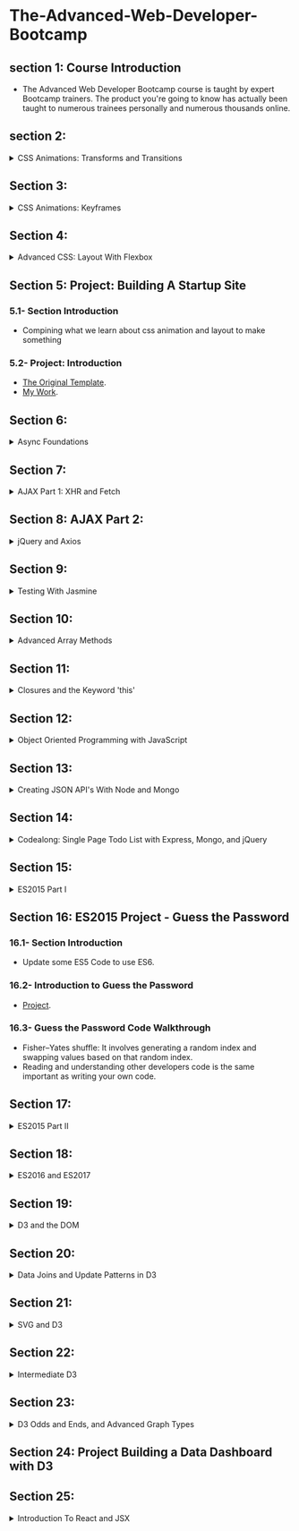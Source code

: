 # The-Advanced-Web-Developer-Bootcamp

## section 1: Course Introduction
- The Advanced Web Developer Bootcamp course is taught by expert Bootcamp trainers. The product you're going to know has actually been taught to numerous trainees personally and numerous thousands online.

## section 2:
<details>
  <summary>CSS Animations: Transforms and Transitions</summary>
  
  ### 2.1- Introduction To CSS Animations
  - Examples:
    - [species-in-pieces](http://species-in-pieces.com/#).
    - [waaark](https://waaark.com/).

  ### 2.2- Why Animations Matter
  - Getting things to move is easy, but planning how they should move is hard.
  ### 2.3- Intro To Pseudoclasses
  - [Pseudoclasses](https://developer.mozilla.org/en-US/docs/Web/CSS/Pseudo-classes).
  ### 2.4- Pseudo-Classes: Hover
  - Trigger by a user mousing over.
  - [Hover](https://developer.mozilla.org/en-US/docs/Web/CSS/:hover).
  ### 2.5- Pseudo-Classes: Focus
  - Triggers when an element receives focus.
  - Just for inputs.
  - [Focus](https://developer.mozilla.org/en-US/docs/Web/CSS/:focus).
  ### 2.6- Pseudo-Classes: Active
  - Triggers when an element is being activated by user.
  - By taping and hold on the element.
  - [ِActive](https://developer.mozilla.org/en-US/docs/Web/CSS/:active).
  ### 2.7- Quick Pseudoclasses Exercise
  - [Starter Code](https://codepen.io/Colt/pen/vJRddz?editors=1100).
  - [Quick Pseudoclasses Exercise](https://codepen.io/Mai_Abdulhamid/pen/YzGwwPJ?editors=1100).
  ### 2.8- Building An Animated Button
  - [Starter Code](https://codepen.io/Colt/pen/KqmRRz).
  - [Animated Button](https://codepen.io/Mai_Abdulhamid/pen/BaLjBBp).
  ### 2.9- Introduction to Transform
  - Transform: lets you move, warp, rotate and scale elements.
  - Syntax -> translate: function().
  - [MDN-Transform-Documentation](https://developer.mozilla.org/en-US/docs/Web/CSS/transform?v=control).
  ### 2.10- Transform: Translate
  - Move something around.
  - transform: translate( translateX, translateY ).
  - It usually happens when it's triggers. it's not usually happens when the page loads.
  - [Example](https://codepen.io/Colt/pen/GEmOjv?editors=1100).
  ### 2.11- Transform:Scale() and Transform-Origin
  - Alter the size of an element, increase the size or shrink down elements.
  - transform: scale(scaleX, scaleY).
  - Every aspect of the element scaled, like border , text, and so on.
  - [Transform-Origin](https://developer.mozilla.org/en-US/docs/Web/CSS/transform-origin): It takes the original origin which is the **middle** of the element, and scale it from there.
  - The default otigin is the center.
  ### 2.12- Transform: Rotate()
  - Rotate elements on the page.
  - transform: rotate(num deg).
  - if num is positive the rotation will be clockwise, if it negative the rotation will be counterclockwise.
  ```
    transform: rotate(45deg) scale(2px 3px); //To add more than one transform function.
  ```
  - [Angle Units](https://developer.mozilla.org/en-US/docs/Web/CSS/angle).
  ### 2.13- A Note on Vendor Prefixes
  - For the nonstandered properties that not all browsers implement.
  - [Vendor_Prefix MDN](https://developer.mozilla.org/en-US/docs/Glossary/Vendor_Prefix).
  - [Autoprefixer](https://autoprefixer.github.io/).

  ### 2.14- Transitions Basics
  - Transitions: Allows us to control animation speed when changing css properties.
  - Transitions Properties:
    - transition-delay
    - transition-duration
    - transition-property
    - transition-timing-function
  - [Transition MDN](https://developer.mozilla.org/en-US/docs/Web/CSS/transition).
  ### 2.15- Transition-Duration and Transition-Property
  - Transition-Duration: Specify how long should the transition last.
  - Transition-Property: Specify what properities should be transitioned.
  - [Example](https://codepen.io/Colt/pen/MoMNEw).
  ### 2.16- Transition-Timing-Function and Transition-Delay
  - Transition-Delay: Specify how long of a delay before the transition starts.
  - Transition-Timing-Function: what's the acceleration curve for the transition.
  - [Easings](https://easings.net/).
  - [Transition-Timing-Function](https://developer.mozilla.org/en-US/docs/Web/CSS/transition-timing-function).
  - [cubic-bezier](https://cubic-bezier.com).
  ### 2.17- Transition Shorthand
  - transition: property duration timing-function delay, 
                anotherProperty duration timing-function delay.
  - [Transition Shorthand MDN](https://developer.mozilla.org/en-US/docs/Web/CSS/transition).
  ### 2.18- CSS Animation Performance
  - What can be transitioned?
  - What should be transitioned?
  - [High-performance-animations](https://www.html5rocks.com/en/tutorials/speed/high-performance-animations/).
  ### 2.19- Building An Animated Gallery
  - [filter](https://developer.mozilla.org/en-US/docs/Web/CSS/filter). 
  - [Starter Code](https://codepen.io/Colt/pen/OjJbLo?editors=1100).
  - [Animated Gallery](https://codepen.io/Mai_Abdulhamid/pen/wvzMKZL?editors=1100).
  
</details>


## Section 3:
<details>
  <summary>CSS Animations: Keyframes</summary>
  
  ### 3.1- Introduction to Keyframes
  - Transitions allow us to animate a single state change.(Go from state A to state B).
  - Keyframes allow for much more complex multi-state animations.(Go from state A to state B to C to D ....etc.).
  - [@keyframes MDN](https://developer.mozilla.org/en-US/docs/Web/CSS/@keyframes).
  ### 3.2- Codealong: Animated Rainbow Flashing Text
  - step1 define keyframes.
  - step2 apply to the element.
  - [Ugly rainbowText Example :) ](https://codepen.io/Mai_Abdulhamid/pen/dypGXEe).
  ### 3.3- Other CSS Animation Properties
  - animation-iteration-count: Specifies how many times should it repeat.
  - animation-direction: Specifies whether an animation should play forward, backward, or alternate back and forth between playing the sequence forward and backward.
  - animation-fill-mode: Specifies how an animation should apply styles before and after the animation.
  - animation-play-state: Specifies whether the animation is palyed or paused.
  ### 3.4- Exercise: Rising and Setting Sun Animation
  - [Starter Code](https://codepen.io/Colt/pen/JyPWBE?editors=1100).
  ### 3.5- Exercise SOLUTION : Rising and Setting Sun Animation
  - [Sun Animation](https://codepen.io/Mai_Abdulhamid/pen/zYKrKyL?editors=1100).
  ### 3.6- CSS Animation Shorthand
  - [MDN](https://developer.mozilla.org/en-US/docs/Web/CSS/animation).
  ### 3.7- Building an Animated CSS Loading Icon
  - [Loading Icon](https://codepen.io/Mai_Abdulhamid/pen/oNzbWax).
  
</details>


## Section 4:
<details>
  <summary>Advanced CSS: Layout With Flexbox</summary>
  
  ### 4.1- Section Introduction
  - Building responsive pages with css.
  ### 4.2- Introduction To Flexbox
  - flexbox: It's a more efficient way to layout, align and distribute space among items in a container, even if their sizes is unknown.
  - flexbox container properties:
    - flex-direction
    - flex-wrap
    - justify-content
    - align-items
    - align-content
  - flexbox item properties:
    - order
    - flex
    - flex-grow
    - flex-shrink
    - justify-self
  - [A Complete Guide to Flexbox](https://css-tricks.com/snippets/css/a-guide-to-flexbox/).
  - [flexboxfroggy](http://flexboxfroggy.com/).
  ### 4.3- The Magic of Display: Flex
  - display: flex; -> this isn't a flexbox specific property, but by setting it to flex we setting the container to flex.
  - [Starter Code](https://codepen.io/Colt/pen/MvwVJe).
  ### 4.4- Important Flexbox Terminology
  - Some Terminologies :
  1. flex container -> the item which has the display: flex property.
  2. flex items ->  The elements inside flex container.
    - They behave different from the traditional items.
  3. Main Axis -> Goes from left to right(by default).
  4. Cross Axis -> perpendicular(goes from top to bottom).
  ### 4.5- Flex-Direction
  - Specifies how items are placed in the flex container, defines the **main axis** and its direction.
  - The default value is row.
  ### 4.6- Flex-Wrap
  - Specifies whether items are forced into a single line or can be wrapped into multiple lines.
  - The default value is nowrap.
  ### 4.7- Justify-Content
  - Specifies how space is distributed between items in flex container along the **Main Axis**.
  ### 4.8- Flexbox Sidebar Exercise
  - [Starter Code](https://codepen.io/Colt/pen/GvpNEE?editors=1100).
  ### 4.9- Flexbox Sidebar Exercise: SOLUTION
  - [SOLUTION](https://codepen.io/Mai_Abdulhamid/pen/oNzbJoa?editors=1100).
  ### 4.10- Align-Items
  - Specifies how space is distributed between **items** in flex container along the **Cross Axis**.
  - The default value is stretch.
  ### 4.11- Align-Content
  - Specifies how space is distributed between **Rows** in flex container along the **Cross Axis**.
  - The default value is stretch.
  ### 4.12- Building A Responsive Navbar CODEALONG
  - [Starter Code](https://codepen.io/Colt/pen/brVWXQ?editors=1100).
  - [Responsive Navbar CODEALONG](https://codepen.io/Mai_Abdulhamid/pen/PoGZgNg?editors=1100).
  ### 4.13- Align-Self
  - Allows you to override align-items on individual flex items.
  ### 4.14- Order
  - Specifies the order used to layout items in their flex container.
  - All items by default have order 0.
  - What matter is how items related to each others.
  ### 4.15- flex-basis
  - flex : Defines how a flex item will grow or shrink to fit the available space in a container.
  - flex is a shorhand to flex-grow, flex-shrink, flex-basis.
  - flex-basis: sort of like width but it isn't.
  - flex-basis: Specifies the ideal size of a flex item **before** it's placed into a flex container.
  - It's like width when you working with rows, and like height when you working with columns.
  - When a flex-basis is specified, the width of flex items is ignored.
  - [The Difference Between Width and Flex Basis](https://mastery.games/post/the-difference-between-width-and-flex-basis/).
  ### 4.16- flex-grow
  - Dictates how the **unused space** should be spread amongst flex items.
  - It's all about ratios.
  - [flex-grow article](https://css-tricks.com/flex-grow-is-weird/).
  ### 4.17- Flex-Shrink
  - Dictates how items should shrink when there isn't enough space in container.
  ### 4.18- Building a Polygon.com Widget
  - [Starer Code](https://codepen.io/Colt/pen/vJGJmV?editors=1100).
  - [Widget](https://codepen.io/Mai_Abdulhamid/pen/vYXLqjp?editors=1100).
  ### 4.19- Exercise: Holy Grail Layout
  - [Holy Grail wikibedia](https://en.wikipedia.org/wiki/Holy_grail_(web_design)).
  - [Starer Code](https://codepen.io/Colt/pen/mMPXEy?editors=1100).
  ### 4.20- Exercise: Holy Grail Layout SOLUTION
  - [SOLUTION](https://codepen.io/Mai_Abdulhamid/pen/qBabeWV?editors=1100).
  ### 4.21- Flexbox Browser Support
  - [Mixing Old and New for the Best Browser Support](https://css-tricks.com/using-flexbox/).
  
</details>


## Section 5: Project: Building A Startup Site
### 5.1- Section Introduction
- Compining what we learn about css animation and layout to make something
### 5.2- Project: Introduction
- [The Original Template](https://tutorialzine.com/2016/06/freebie-landing-page-template-with-flexbox).
- [My Work](https://github.com/MaiAbdulhamid/The-Advanced-Web-Developer-Bootcamp/tree/main/01%20Building%20A%20Startup%20Site).

## Section 6: 
<details>
  <summary>Async Foundations</summary>
  
  ### 6.1- Introduction
  - The goal is to build single page application using javascript.
  - [Understand definition of asynchronous event](https://stackoverflow.com/questions/4559032/easy-to-understand-definition-of-asynchronous-event).
  ### 6.2- Callback Functions
  - Callback Function: a function that is passed into another function as a parameter then invoked by that other function.
  - Higher Order Function: is a function that accept a callback as parameter.
  - What are callback function used for?
    - Advanced Array methods.
    - Browser Events.
    - Ajax requests.
    - React Development.
  - [Slides](http://webdev.slides.com/eschoppik/callbacks#/11).
  ### 6.3- Codealong: forEach
  - forEach: function that takes array and callback.
  - Implementation:
  ```
    function forEach(arr, callback){
      for(var i =0; i < arr.length; i++){
        callback(arr[i], i, arr)
      }
    }
    var strings = ["my", "name", "is", "mai"], 
        res = "";
    var callback = function(str, index, array){
      if(array.length -1 !== index){
        res += str + " ";
      }else{
        res += str + "!!"
      }
    }
    forEach(strings, callback)
    console.log(res)
  ```
  - [Slides](http://webdev.slides.com/eschoppik/mysql-99-108).
  ### 6.4- findIndex Exercise Intro
  - Returns the index of the first element in the array for which the callback returns a truthy value.  -1 is returned if the callback never returns a truthy value.
  - Similer to forEach but check for truthy value of callback.
  - [Slides](http://webdev.slides.com/eschoppik/mysql-99-108).
  ### 6.5- findIndex Solution
  - Implementation:
  ```
    function findIndex(arr, callback){
      for(var i =0; i < arr.length; i++){
        if(callback(arr[i], i, arr)){
          return i;
        }
      }
      return -1;
    }
    var numbers = [1, 2, 3, 4, 5, 6];
    function callback(num, index, array){
      return num % 2 === 0
    }
    console.log(findIndex(numbers, callback))
  ```
  ### 6.6- The Stack And The Heap
  - Stack is: 
    - An ordered data structure
    - Keeps track of function invocations
    - Part of the JavaScript runtime (you don't access it directly).
  - When main Function is called, javascript runtime takes it to stack.
  - If the function has callback function runtime add it to stack.
  - Once it done executed runtime takes it out of the stack(pop out).
  - Stack Frame -> has information of :
    - The function that was invoked
    - The parameters that were passed to the function
    - Current line number
  - Stack processed from top to bottom, we can't take things out of the middle because of function in the middle could be waiting for some result.
  - Heap: An area in memory where the your data is stored.
  - [Slides](http://webdev.slides.com/eschoppik/mysql-99-108-17).
  ### 6.7- The Stack: An Example
  - Every function invocation adds to the stack.
  - [Slides](http://webdev.slides.com/eschoppik/mysql-107-16-22).
  ### 6.8- setTimeout and setInterval
  - setTimeout: A function that asynchronously invokes a callback after a delay in milliseconds(Delay callback).
  - clearTimeout -> Cansling timeout.
  - setInterval: A function that continually invokes a callback after every X milliseconds, where X is provided to setInterval(Repeat callback).
  - clearInterval -> Cansling iterval.
  - [Slides](http://webdev.slides.com/eschoppik/mysql-99-108-17-23).
  - Hint: The returned timerId is a positive integer value which identifies the timer created by the call to setTimeout();
  ### 6.9- Exercise: countDown Function
  - Your goal is to Implement a function called countDown that accepts a time in seconds. The function will print the time remain to the console every second. Instead of printing 0, the function should print "Ring Ring Ring!!!".
  ### 6.10- countDown Exercise Solution
  ```
    function countDown(time){
      var count = setInterval(function(){
        time--;
            if(time > 0){
                console.log(time)
            }else{
              console.log("Ring Ring Ring!!!")
              clearInterval(count)
            }
      }, 1000)
    }
    countDown(2)
  ```
  ### 6.11- The Event Loop And The Queue
  - The Queue: An ordered list of functions waiting to be placed on the stack (First in first out).
  - The Event Loop: Functionality in the JavaScript runtime that checks the queue when the stack is empty, If the stack is empty, the front of the queue is placed in the stack.
  - untill the delay is == 0, it's not run immediatlery, it runs after the stack is empty.
  - callback placed into the queue.
  - Single Threaded: Code execution is linear.  Code that is running cannot be interrupted by something else going on in the program.
  - JavaScript is **Single Threaded**.
  - [Slides](http://webdev.slides.com/eschoppik/mysql-107-16-18).
  ### 6.12- Promise Basics
  - Promise: A promise is an object that represents a task that will be completed in the future.
  - promise.then(callback) -> when there is no error.
  - promise.catch(callback) -> when there is error.
  - [Slides](http://webdev.slides.com/eschoppik/mysql-99-108-17-19).
  ### 6.13- Promise Chaining
  - Disadvantages of Nested Callbacks:
    - The code is hard to read.
    - Logic is difficult to reason about.
    - The code is not modular.
  - The values return in the previous .then() callback will be passed into next .then() callback as a parameter.
  - [Slides](http://webdev.slides.com/eschoppik/mysql-107-16-18-24).
  
</details>

## Section 7:
<details>
  <summary>AJAX Part 1: XHR and Fetch</summary>
  
  ### 7.1- Intro to AJAX
  - AJAX: stands for Asynchronous Javascript And XML.
  - It is an approach to web development(a concept to build a websie).
  - With AJAX websites can send and request data from a server in the background without disturbing the current page(single page application).
  ### 7.2- What's the deal with JSON and XML?
  - API don't response with HTML. API response with pure data not structure.
  - They use more efficient data formas from server to website like Json and XML.
  - XML -> Extended Markup landuage.
  - XML is syntactically similer to HTMl, but it doesn't descripe presentation like HTML does.
  - JSON -> js object notation.
  - almost like js objects.
  - JSON is more popular bacause it works so well with js.
  - AJAJ ->  Asynchronous Javascript And JSON. :")
  ### 7.3- Making Our First Request with XMLHTTPRequest
  - XMLHTTPRequest -> XMR.
  - [XMLHTTPRequest MDN](https://developer.mozilla.org/en-US/docs/Web/API/XMLHttpRequest).
  - [onreadystatechange MDN](https://developer.mozilla.org/en-US/docs/Web/API/XMLHttpRequest/onreadystatechange).
  - [Example](https://codepen.io/Mai_Abdulhamid/pen/abmNGjq?editors=0010).
  ### 7.4- AJAX Workflow: Building The Random Image App
  - [starter Code](https://codepen.io/Colt/pen/MvbLdo).
  - [Random Image App](https://codepen.io/Mai_Abdulhamid/pen/rNMeKbP?editors=1011).
  ### 7.5- Bitcoin Price Exercise
  - [starter Code](https://codepen.io/Colt/pen/PKjOdg).
  - [coindesk API](https://www.coindesk.com/coindesk-api).
  ### 7.6- Bitcoin Price Exercise Solution
  - [Solution](https://codepen.io/Mai_Abdulhamid/pen/qBaZMWj?editors=1011).
  ### 7.7- Fetch Introduction
  - XHR problems ->
    - sytax is ugly.
    - 16 years old.
    - No streaming data.
  - Fetch is update of XHR.
  - [Streams Data Demo](https://domenic.github.io/streams-demo/).
  - response.json() -> returns a promise.
  ### 7.8- Fetch Options
  - [Fetch Example with options](https://codepen.io/Colt/pen/PKOpMY?editors=0010).
  - [fetch MDN](https://developer.mozilla.org/en-US/docs/Web/API/WindowOrWorkerGlobalScope/fetch).
  ### 7.9- Fetch Error Handling
  - .catch() -> will run if there is a problem with the request itself or the internet.
  - use request.ok build in property.
  - throw Error("Error Message").
  - [Fetch Error Handling](https://codepen.io/Colt/pen/prWBLb?editors=0011).
  ### 7.10- Fetch Random User Profile Exercise
  - [starter Code](https://codepen.io/Colt/pen/QMqoZo?editors=1010).
  - [randomuser API](https://randomuser.me/api/).
  ### 7.11- Fetch Random User Profile Exercise Solution
  - [082 Random-User-API-Endpoint](https://randomuser.me/api/).
  - [Solution](https://codepen.io/Mai_Abdulhamid/pen/dypMQdv?editors=1011).
  ### 7.12- The Problem With Fetch
  - The problem with fetch is Browser Compatability(support).

  
</details>

## Section 8: AJAX Part 2:
<details>
  <summary>jQuery and Axios</summary>
  
  ### 8.1- jQuery AJAX Introduction
  - write less than pure js.
  - [jQuery CDN](https://code.jquery.com/).
  - [Starter Code](https://codepen.io/Colt/pen/eEymav).
  ### 8.2- jQuery $.ajax Method
  - Creates HMLHttpRequest under the hood.
  - [jQuery.ajax Docs](http://api.jquery.com/jQuery.ajax/).
  - [baconipsum API](https://baconipsum.com/api/?type=meat-and-filler).
  - [Example](https://codepen.io/Colt/pen/brYLvg?editors=1011).
  ### 8.3- Digging In The jQuery Sourcecode
  - [jQuery Sourcecode](https://github.com/jquery/jquery/blob/731c501155ef139f53029c0e58409b80f0af3a0c/src/ajax/xhr.js).
  ### 8.4- jQuery AJAX Shorthand Methods
  - [Codepen](https://codepen.io/Colt/pen/braVVr?editors=1010).
  - [get()](https://api.jquery.com/jQuery.get/).
  - [getJSON()](https://api.jquery.com/jQuery.getJSON/) //The most common use case.
  - [post()](https://api.jquery.com/jQuery.post/).
  ### 8.5- jQuery Random Cats API Exercise
  - Add Random img to the dom using jquery.
  - [attr Docs](https://api.jquery.com/attr/).
  ### 8.6- jQuery Random Cats Exercise SOLUTION
  - [SOLUTION](https://codepen.io/Mai_Abdulhamid/pen/gOwrJEL?editors=1011).
  ### 8.7- Axios Intro
  - Axios -> a lightweight Http request library.
  - if you want only to include httpRequest without extra jQuery methods.
  - [Axios Docs](https://github.com/mzabriskie/axios).
  - [API endpoint](https://opentdb.com/api.php?amount=1).
  - [Example](https://codepen.io/Colt/pen/rzpLqE).
  ### 8.8- Axios Error Handling
  - [Error Handling](https://codepen.io/Colt/pen/qXpNGN?editors=1010)
  ### 8.9- Ron Swanson Exercise
  - [Starter Code](https://codepen.io/Colt/pen/zdpKKq?editors=1010).
  ### 8.10- Ron Swanson Exercise Solution
  - [Solution](https://codepen.io/Mai_Abdulhamid/pen/LYRNKLN?editors=1011).
  
</details>


## Section 9:
<details>
  <summary>Testing With Jasmine</summary>
  
  ### 9.1- Section Introduction
  - If you want to become a professional developer regardless front-end, backend or fullstack you need to understand how to write your own tests.
  ### 9.2- Writing Tests in the Browser
  - Jasmine A framework to write tests.
  - [jasmine.github](https://jasmine.github.io/index.html).
  - [Slides](http://webdev.slides.com/eschoppik/testing-with-jasmine#/3/0/1).
  ### 9.3- Jasmine Syntax and Matchers
  - Essential keywords:
    - describe() -> use to organize tests, describe something.
    - it() inside describe function, describe in more detail.
    - Each it function corresponding to a test and also calles a spec.
    - expect() -> inside it function.
    - where we make expectations or assertions about the functionality we are testing
    - returns an object which we ca attach other methods to.
    - These methods we attach onto the result of the expect function are called **[Matchers](https://jasmine.github.io/api/2.7/matchers.html)**.
    - toBe() -> uses the === operator and compares the result of the expect function with the value we passed in.
    - not.toBe() -> Any matcher can evaluate to a negative assertion by chaining the call to expect with a not before calling the matcher.
    - toBeCloseTo() -> compare two values and accepts a second parameter to precision.
  ### 9.4- Writing Better tests with Hooks
  - beforeEach(callback), afterEach(callback) -> to add a block of repetitive code that you would need to execute every time you start executing each spec.
  - beforeEach(callback) run before each "it" callback.
  - afterEach(callback) run after each "it" callback - useful for teardown.
  - [Global](https://jasmine.github.io/api/2.7/global.html#)
  ### 9.5- Spies
  - **Mocking**: concept in unit testing, it is a fixed object that poses as a function without having to go through the overhead of creating the real object.
  - We strive to isolate specific functionality behaves under a variety of circumstances.
  - when you create a Mock object it creates a fake object that takes the place of the real object.
  - in jasmine Mocks are reffered to as spies.
  - spy is usefull when you want to see how many times the function is called, what arguments a function is called with, and what the function returns.
  - [Spying on JavaScript methods using Jasmine](https://rollout.io/blog/jasmine-spyon/).
  - [Docs](https://jasmine.github.io/2.0/introduction.html#section-Spies).
  ### 9.6- Clocks
  - It is installed by invoking jasmine.clock().install()
  - setTimeout, setInterval.
  - async code: it take an optional single argument (commonly called 'done') that should be called when the async work is complete.
  - [Docs](https://jasmine.github.io/2.0/introduction.html#section-Asynchronous_Support).
  ### 9.7- TDD and BDD
  - Some different ways to test our code.
  - TDD - Test Driven Development -> the idea of TDD is that you write your test before you write your application code.
  - BDD - Behavior Driven Development -> the idea of BDD is actually a subset of TDD, we describe the behavior of functionality and not just what what we expect the result to be.
  ### 9.8- Different Types of Tests
  - unit tests are written for the purpose of providing that the parts of your application bahave as expected before they are put together.
  - Application may fail when this units are combined, that leads to Integration tests.
  - Integration tests: is meant to test the Integration of our units or larger parts of our application.
  - Acceptance tests: involves performing tests on the full system which could be using your application on the browser or on device to see whether the appliction functionality satisfies a specification provided.
  - The pupose of Acceptance tests is to evaluate the entire business or system requiremnets.
  - Stress tests: the idea of it is to determine how effective your application can be under unfavorable conditions.
  
</details>

## Section 10:
<details>
  <summary>Advanced Array Methods</summary>
  
  ### 10.1- Section Introduction
  - Foundation for functional programming.
  - Reenforcement of more challenging JavaScript concepts.
  - Foundation for declarative programming.
  - Used everywhere in modern libraries and frameworks.
  - Write cleaner and more concise code.
  - [Slides](http://webdev.slides.com/eschoppik/advanced-array-methods).
  ### 10.2- forEach
  - forEach ALWAYS returns undefined.
  - implementation:
  ```
  function forEach(array, callback){
      for(var i = 0; i < array.length; i++){
          callback(array[i], i, array);
      }
  }
  ```
  ### 10.3- Exercise: forEach
  - create function doubleValues()
  - onlyEvenValues()
  - showFirstAndLast()
  - addKeyAndValue()
  - vowelCount()
  ### 10.- Exercise SOLUTION: forEach
  - [SOLUTION](https://github.com/rithmschool/udemy_course_exercises/blob/solutions/advanced-array-methods/forEach/forEach-exercises.js).
  ### 10.4- map
  - map ALWAYS returns a new array of the SAME length as the array it's invoked on.
  - implementation:
  ```
  function map(array, callback){
      var newArr = [];
      for(var i = 0; i < array.length; i++){
          newArr.push(callback(array[i], i, array));
      }
      return newArr;
  }
  ```
  ### 10.5- Exercise: Map
  - doubleValues()
  - valTimesIndex()
  - extractValue(arr, key)
  - extractFullName()
  ### 10.6- Exercise SOLUTION: Map
  - [SOLUTION](https://github.com/rithmschool/udemy_course_exercises/blob/solutions/advanced-array-methods/map/map-exercises.js).
  ### 10.7- Filter
  - The result of the callback will ALWAYS be a boolean.
  - It returns an array.
  - implementation:
  ```
  function filter(array, callback){
      var newArr = [];
      for(var i = 0; i < array.length; i++){
          if(callback(array[i], i, array)){
              newArr.push(array[i]);
          }
      }
      return newArr;
  }
  ```
  ### 10.8- Exercise: Filter
  - filterByValue()
  - find()
  - findInObj()
  - removeVowels(arr, key)
  - doubleOddNumbers()
  ### 10.9- Exercise SOLUTION: Filter
  - [SOLUTION](https://github.com/rithmschool/udemy_course_exercises/blob/solutions/advanced-array-methods/filter/filter-exercises.js).
  ### 10.10- Some
  - The idea is if some of the values passed of the callback return true the entire function returns true.
  - The result of the callback will ALWAYS be a boolean.
  - implementation:
  ```
    function some(arr, callback){
      for(var i=0; i < arr.length; i++){
        if(callback(arr[i], i, arr)){
          return true;
        }
      }
      return false;
    }
  ```
  ### 10.11- Every
  - The idea is if in order to every to return true every single value we iterate over has to return true to the callback function.
  - The result of the callback will ALWAYS be a boolean.
  - implementation:
  ```
    function some(arr, callback){
      for(var i=0; i < arr.length; i++){
        if(callback(arr[i], i, arr) === false){
          return false;
        }
      }
      return true;
    }
  ```
  ### 10.12- Exercise: Some and Every
  - hasOddNumber()
  - hasAZero()
  - hasOnlyOddNumbers(arr, key)
  - hasNoDuplicates()
  - hasCertainKey()
  - hasCertainValue()
  ### 10.13- Exercise SOLUTION: Some and Every
  - [SOLUTION](https://github.com/rithmschool/udemy_course_exercises/blob/solutions/advanced-array-methods/some-every/some-every-exercises.js).
  ### 10.- Reduce
  - The idea is that we can take an array and turn it into another data strucure.
  - Whatever is returned from the callback function, becomes the new value of the accumulator!
  ### 10.14- Reduce Continued
  - To change the data structure of an array we pass that data structure as the second parameter to the reduce function.
  - One of the way to check if the key is exsits in an object is to use if in condition.
  ### 10.15- Exercise: Reduce
  - extractValue()
  - vowelCount(str)
  - addKeyAndValue(arr, key, value)
  - addKeyAndValue(arr, key, value)
  - partition(arr, callback)
  ### 10.16- Exercise SOLUTION: Reduce
  - [SOLUTION](https://github.com/rithmschool/udemy_course_exercises/blob/solutions/advanced-array-methods/reduce/reduce-exercises.js).
  ### 10.17- Array Methods Recap
  - forEach iterates over an array, runs a callback on each value and returns undefined.
  - map creates a new array, runs a callback on each value and pushes the result of each callback in the new array.
  - filter creates a new array, runs a callback on each value and if the result of the callback returns true, that value is added to the new array.
  - some iterates through an array and runs a callback on each value, if the callback for at least one value returns true, some returns true, otherwise false.
  - every iterates through an array and runs a callback on each value, if the callback at any time returns false, every returns false.
  - reduce returns an accumulated value which is determined by the result of what is returned to each callback.
  
</details>


## Section 11:
<details>
  <summary>Closures and the Keyword 'this'</summary>
  
  ### 11.1- Section Introduction
  - [slides](http://webdev.slides.com/eschoppik/closures-and-the-keyword-this#/).
  ### 11.2- Introduction to Closures
  - A closure only exists when an inner function makes use of variables defined from an outer function that has returned. If the inner function does not make use of any of the external variables all we have is a nested function.
  - Inner functions don't remember everthing from the outer function, only remember the variables that they need.
  ### 11.3- Using Closures in the Wild
  - The most common use cases is to create a concept of private variables.
  - private variables: Can only be accessed in a certain scope and not modified from an external scope.
  - To be completely private there is Immutability concept.
  - The idea of Immutability: means that we can't change the value of something.
  - To create that idea we return a copy of the array not the actual array.
  ### 11.4- Exercise: Closures
  - specialMultiply(a,b)
  - guessingGame(amount)
  ### 11.5- Exercise SOLUTION: Closures
  - [SOLUTION](https://github.com/rithmschool/udemy_course_exercises/blob/solutions/closures-and-keyword-this/closures/closures-exercises.js).
  ### 11.6- Closures Recap
  - Not all programming languages support closures, this something js specifically supports.
  ### 11.7- Introduction to the Keyword 'this'
  - In js everytime that a function is run two special keywords are given to that function, arguments keyword and this keyword.
  - Can be determined using four rules (global, object/implicit, explicit, new).
  - **1. Global Context**: When 'this' is not inside of a declared object.
  - It refers to the global object which in the browser is window object.
  - Every variable you declare in the global scope is actually attached to the window object.
  ```
    console.log(this); // window
  ```
  ### 11.8- 'this' with Functions and "use strict"
  - Anything we attach onto the global object becomes a global variable which means we can use it outside of this function.
  - To get access to the variable inside function we omitting the var keyword inside of our function "Bad practice".
  - Best practice is to declare all of our variables at the top of our code even if they don't have a value and then assign those values at a later time.
  - In ES5 there is use strict mode, when we enable this the value of this keyword inside the function is undefined.
  - This means when we try to attach properities onto the keyword this when strict mode we get a type error.
  ### 11.9- Object/Implicit Binding
  - **2. Implicit/Object**: When the keyword 'this' IS inside of a declared object.
  - The value of keyword this will be always be the closest parent object.
  ```
  var person = {
      firstName: "Elie",
      determineContext: this;
  }
  person.determineContext; // window
  ```
  - A keyword 'this' is defined when a function is run! There is not a function being run here to create a new value of the keyword 'this' so the value of 'this' is still the window!
  ### 11.10- Explicit Binding
  - **3. Explicit Binding**: Can change the value of the keyword "this".
  - Whenever you see the call, apply, and bind methods you can easily determine what the value of the keyword this will be, because you get to set it as the first to each of these functions.
  - These three methods can only be invoked by functions. Call, apply and bind are methods that can only be invoked by functions not by other data types.
  ### 11.11- Call
  - func.call(object).
  - there is another use case for Call method is convert an array-like-object into an array.
  - **Array-Like Objects**: Some objects in JavaScript look like an array, but they aren’t one. That usually means that they have indexed access and a length property, but none of the array methods. Examples include the special variable arguments, DOM node lists, and strings.
  - slice method can also be called to convert Array-like objects/collections to a new Array. You just bind the method to the object. but instead of the target of slice (the keyword this) being that array, let's set the target of the keyword `this` to be our divs array-like-object.
  ```
  var divsArray = [].slice.call(divs);
  // you might also see this as Array.prototype.slice.call(divs) 
  // they do the same thing
  ```
  ### 11.12- Apply
  - The only diffrence between call and apply is when we have arguments to the function that we're using call or apply on.
  - with call aguments are passed as separetd comma values, with apply arguments are passed as values in an array.
  - When a function does not accept an array, apply will spread out values in an array for us!
  ```
    var nums = [5,7,1,4,2];
    Math.max(nums); // NaN
    Math.max.apply(this, nums); // 7
  ```
  ### 11.13- Bind
  - The parameters work like call, but bind returns a function with the context of 'this' bound already.
  - One common use case is when we don't know all of the arguments that will be passed to a function, that means we don't want to invoke the function right away, we call this Partiol application.
  - **Partiol application**: takes some of args now and all of rest args later.
  - Another common use case of bind() is to set the context of the keyword this for a function that will be called at a later point of time.
  - Commonly it happens when dealing with asynchronous code.
  - setTimeout is an example of a asynchronous code.
  ### 11.14- Bind Continued
  - Since the setTimeout is called at a later point of time, the keyword "this" doesn't refer to the parent object, it actually refers to the global object.
  - call and apply invoke a function right away and doing thet would defeat the purpose of setTimeout.
  - So using bind comes with asynchronous code.
  ### 11.15- Exercise: Call, Apply, and Bind
  - arrayFrom(arrayLikeObject)
  - sumEvenArguments()
  - invokeMax(fn, num)
  - once(fn, thisArg)
  - flip(fn, thisArg)
  - bind(fn, thisArg)
  ### 11.16- Exercise SOLUTIONS: Call, Apply, Bind
  - [SOLUTIONS](https://github.com/rithmschool/udemy_course_exercises/blob/solutions/closures-and-keyword-this/call-apply-bind/call-apply-bind-exercises.js).
  ### 11.17- The 'new' Keyword and section recap
  - **4. The 'new' keyword**: We can set the context of the keyword 'this' using the 'new' keyword.
  - when the new keyword is used a new object is created.
  - new keyword is used with a function and inside of the function definition, the keyword 'this' will refer to the object that is created.
  - when new is used an Implicit return this is added tothe function which uses it.
  
</details>


## Section 12:
<details>
  <summary>Object Oriented Programming with JavaScript</summary>
  
  ### 12.1- Introduction to Object Oriented Programming with JavaScript
  - Object Oriented Programming: it's a programming model based around the idea of objects and blueprints which create object.
  - we call this blueprints classes and the objects that we create from our classes are traditionally called instances.
  - Instead of making an infinite number of different objects, we can create a function to construct these similar objects.
  - we call these kinds of functions "constructor" functions.
  - [Slides](http://webdev.slides.com/eschoppik/oop-in-javascript#/).
  ### 12.2- The 'new' Keyword
  - It first creates an empty object.
  - It then sets the keyword 'this' to be that empty object.
  - It adds the line 'return this' to the end of the function, which follows it.
  - It adds a property onto the empty object called "__proto__", which links the prototype property on the constructor function to the empty object (common called Dunder proto).
  ### 12.3- Refactoring with Multiple Constructors
  - We can avoid duplication in multiple constructor functions by using call or apply.
  ```
    function Car(make, model, year){
        this.make = make;
        this.model = model;
        this.year = year;
        this.numWheels = 4;
    }
    function Motorcycle(){ // we don't need to even pass in parameters!
        // even better using apply with arguments
        Car.apply(this, arguments);
        this.numWheels = 2;
    }
  ```
  ### 12.4- Exercise: Constructor Functions
  - - [Exercise](https://github.com/rithmschool/udemy_course_exercises/blob/solutions/object-oriented-programming/constructors/constructors-exercises.js).
  ### 12.5- Exercise SOLUTION: Constructor Functions
  ```
  function Parent(firstName, lastName, favoriteColor, favoriteFood){
      this.firstName = firstName;
      this.lastName = lastName;
      this.favoriteColor = favoriteColor;
      this.favoriteFood = favoriteFood;
      this.multiplyFavoriteNumber = function(num){
        return num * this.favoriteNumber;
      }
  }

  function Child(firstName, lastName, favoriteColor, favoriteFood){ 
      Parent.apply(this, arguments)
  }
  ```
  ### 12.6- Introduction to Prototypes
  - Every single function has a properity in it called prototype, which is an object.
  - The prototype object has a property on it called "constructor", which points back to the constructor function.
  ```
    Person.prototype.constructor === Person; // true
  ```
  - since we create object from constructor function using new keyword this prototype property added to these objects, and can be accessed be Dunder property(__proto__).
  ```
  object.__proto__ === Person.prototype; // true
  ```
  ### 12.7- The Prototype Chain
  - Prototype is an object wich has properities and methods placed on it.
  - These methods and properities are shared and accessable by any other object that is created from the constructor function when the new keyword is used.
  - objects created by the same constructor have a shared prototype,.
  ### 12.8- Adding Methods to the Prototype
  - Every time we make an object using the new keyword we have to redefine the sayHi function!.
  - every time we create new object the functions in constructor are redefined.
  - To define once we add functions to the prototype properity not to constructot.
  ```
  function Vehicle(make, model, year){
      this.make = make;
      this.model = model
      this.year = year
      this.isRunning = false
  }
  Vehicle.prototype.turnOn = function (){
      return this.isRunning = true
  }
  ```
  ### 12.9- Exercise SOLUTIONS: Prototypes
  - [Exercise and Solutions](https://github.com/rithmschool/udemy_course_exercises/blob/solutions/object-oriented-programming/prototypes/prototypes-exercises.js).
  ### 12.10- Prototypal Inheritance
  - The passing of methods and properties from one class to another.
  - Inheritance should only affect the chid not the parnt.
  - in js, passing prototype properity from one constructor to another.
  - we can't just assign one object to another because it just create a refrence.
  - Object.create: Creates a brand new function and accepts as its first parameter, what the prototype object should be for the newly created object.
  - new keyword will do almost the same thing, but add additional unnecessary properties on the prototype object (since it is creating an object with undefined properties just for the prototype), So we use Object.create.
  - Reset the constructor property to the child constructor.
  ### 12.11- Exercise SOLUTIONS: Inheritance
  - [Exercise and Solution](https://github.com/rithmschool/udemy_course_exercises/blob/solutions/object-oriented-programming/inheritance/inheritance-exercises.js).
  
</details>

## Section 13:
<details>
  <summary>Creating JSON API's With Node and Mongo</summary>
  
  ### 13.1- Preparing For React
  - The main goal is Preparing For React.
  ### 13.2- Installing NodeJS
  - using cloud9 IDE environment.
  ### 13.3- Creating Our Initial Express Application
  - cmd:
    - mkdir appFolder //make app directory
    - cd appFolder //change directory to appFolder
    - npm init //create package.json file.
    - npm install express //to install express.
    - touch index.js //main file witch server stat with.
    - node index.js //To run app into the server.
  - require express at index.js.
  - make the first get request to root route '/'.
  - to get port in cloud9 -> process.env.PORT.
  ```
    const express = require('express');
    const app     = express();
    const port    = process.env.PORT || 3000;

    app.get('/', function(req, res){
        res.send("Hello World!")
    })

    //Listen to port
    app.listen(3000, function(){
        console.log('App is Running on port 3000');
    })
  ```
  ### 13.4- Responding With JSON
  - In Express .send() is dynamic depends on the content we passed in.
  - res.send(string) -> as html.
  - res.send(object) -> as Json.
  - in json case there is req.json() method wich sends as json.
  - in fact .send() has .json() inside it.
  - use project url at postman GET request to show the type of data in headers.
  ### 13.5- Installing Mongo
  - $ sudo apt-get install mongodb-org
  - $ mkdir data
  - $ echo 'mongod --bind_ip=$IP --dbpath=data --nojournal --rest "$@"' > mongod
  - $ chmod a+x mongod
  - $ cd ~ 
  - $ ./mongod //start mongodb
  - $ npm install mongoose //conect mongo with express app.
  - [github setting_up_mongodb](https://github.com/c9/docs.c9.io/blob/master/src/persistence/setting_up_mongodb.md).
  ### 13.6- Defining Our Schema
  - make modelsfolder, inside it make index.js and todo.js.
  - inside models/index.js
  ```
  const mongoose = require('mongoose')
  mongoose.set('debug', true)
  mongoose.connect('mongodb://localhost:27017/tododb') //db url
  mongoose.Promise = Promise;

  module.exports.Todo = require('./todo')
  ```
  - inside todo define todo schema
  ```
  const mongoose = require('mongoose')
  todoSchema = new mongoose.Schema({
      name: {
          type: String,
          required: "Name can't be blank!"
      },
      completed: {
          type: Boolean,
          default: false
      },
      created_date: {
          type: Date,
          default: Date.now
      }
  });

  const Todo = mongoose.model('Todo', todoSchema);

  module.exports = Todo
  ```
  ### 13.7- Defining The Index Route
  - [Routing](https://expressjs.com/en/guide/routing.html).
  - make routes folder, inside it make todo.js.
  - inside routes/todo.js:
  ```
  var express = require('express');
  var router  = express.Router();
  var db      = require('../models')
  router.get('/', function(req, res){
      db.Todo.find()
      .then(function(todos){
          res.json(todos)
      })
      .catch(function(error){
          res.send(error)
      })
  })
  module.exports = router
  ```
  - require routes/todo.js at main index.js.
  ### 13.8- Defining The Create Route
  - inside routes/todo.js: make post router request.
  - $ npm install body-parser
  ### 13.9- Defining The Show Route
  - Retrive todos /:todoID.
  - Use req.params.todoID to retrive specific item data by id.
  ```
  router.get('/:todoId', function(req, res){
      db.Todo.findById(req.params.todoId)
      .then(function(todo){
          res.send(todo)
      })
      .catch(function(error){
          res.send(error)
      })
  })
  ```
  ### 13.10- Defining the Update Route
  - using put request.
  - findOneAndUpdate(howToFind, thePartThatweUpdated, toResponseWithTheNewData)
  ```
  router.put('/:todoId', function(req, res){
    db.Todo.findOneAndUpdate({_id: req.params.todoId}, req.body, {new: true})
    .then(function(updatedTodo){
      res.send(updatedTodo)
    })
    .catch(function(error){
      res.send(error)
    })
  })
  ```
  ### 13.11- Defining the Delete Route
  - using delete request.
  - remove(deleteUsingSomething)
  ```
  router.delete('/:todoId', function(req, res){
    db.Todo.remove({_id: req.params.todoId})
    .then(function(){
      res.json({message: "Todo is Deleted"})
    })
    .catch(function(error){
      res.send(error)
    })
  })
  ```
  ### 13.12- Refactoring Our API
  - move our logic code into a separate helper.
  - [exports VS module.exports](https://www.hacksparrow.com/nodejs/exports-vs-module-exports.html).
  - make helpers folder and inside it make todo file.
  - inside helpers/todo we separate logic functions and exports it to use at router.js.
  
</details>


## Section 14:
<details>
  <summary>Codealong: Single Page Todo List with Express, Mongo, and jQuery</summary>
  
  ### 14.1- Introducing Our Single Page App
  - Todo app using AJAX with jQuery.
  ### 14.2- Serving Static Files and Nodemon
  - Make views directory, and make file index.html.
  - inside main indx.js use express to view html files:
  ```
  app.use(express.static(__dirname + '/views'))

  app.get('/', function(req, res) {
    res.sendFile('index.html')
  })
  ```
  - make public folder to css files.
  ```
  app.use(express.static(__dirname + '/public'))
  ```
  - make app.js file inside public folder.
  - Now everything inside views ans public directoties are served as static file.
  - $ npm install nodemon -> restart server automaticly.
  ### 14.3- Adding jQuery and The Starter CSS
  - use jQuery CDN.
  - Add starter files.
  ### 14.4- Writing The Initial AJAX Call
  - in app.js file adding AJAX code:
  ```
  $(document).ready(function () {
    $.getJSON("/api/todos").then(addTodos);

    function addTodos(todos) {
      todos.forEach((todo) => {
        let newTask = $('<li class="task" >' + todo.name + '</li>')
        let list = $('.list');
        list.append(newTask)
      });
    }
  });
  ```
  ### 14.5- Displaying Our Todos Correctly
  - Conditionly add class done if the todo is completed inside forEach:
  ```
      if(todo.completed){
        newTask.addClass('done')
      }
  ```
  ### 14.6- Connecting the Form to our API
  - Checking if hit the enter key, if done take the data and send new request to send data.
  - add eventListener.
  - make post request.
  - make appendTodo function to append the new todo added.
  - clear input val after pressing enter.
  ```
    $('#todoInput').keypress(function(e){
      if(e.which === 13){ //Enter key
        createTodo();
      }
    });
    function appendTodo(todo){
      let tasks = $('<li class="task" >' + todo.name + '</li>')
      let list = $('.list');
      list.append(tasks);
      if(todo.completed){
        tasks.addClass('done')
      }
    }
    function addTodos(todos) {
      todos.forEach((todo) => {
        appendTodo(todo)
      });
    }
    function createTodo(){
      let newTask = $('#todoInput').val();
      console.log(newTask);
      $.post("/api/todos", {name: newTask})
      .then(function(newTodo){
        $('#todoInput').val('')
        appendTodo(newTodo)
      })
      .catch(function(error){
        console.log(error);
      })
    }
  ```
  ### 14.7- Making the Delete Button Work
  - when page loads span not exist, so we can't target span to listen to click event when delete.
  - instead, we target list which exists in page, and specify span.
  - Delete from the dom and from db.
  - send id when todo is added using hidden attr function data('arrt', value).
  ```
  $('.list').on('click','span' ,function(){
    deleteTodo($(this).parent())
  })
  function appendTodo(todo){
    tasks.data('id', todo._id) //add this line to the existed code
  }
  function deleteTodo(todo){
    let todoId = todo.data('id')
    let url    = '/api/todos/'+ todoId
    $.ajax({
      method: 'DELETE',
      url: url
    }).then(function(res){
      todo.remove();
    }).catch(function(err){
      console.log(err);
    })
  }
  ```
  ### 14.8- Toggling Todo Completion
  - add click listener to li(the same way we add to span).
  - To make clicking on li not affect on the span, use stopPropagation() before calling delete method.
  - event.stopPropagation(): preventing any parent event handlers from being executed.
  - add another hidden attr with the value of completed from db.
  - make variable to hidden attr, and to data that will be sent.
  - after making the put request: 
    - toggleClass done.
    - change the value of hidden attr.
  ```
    $('.list').on('click','li' ,function(){
      updateTodo($(this))
    })
    function updateTodo(todo){
      console.log(todo.data('completed'));
      let url         = '/api/todos/' + todo.data('id')
      let isCompleted = !todo.data('completed')
      let data        = {completed: isCompleted}
      $.ajax({
        method: 'PUT',
        url: url,
        data: data
      })
      .then(function(updatedTodo){
        todo.toggleClass('done');
        todo.data('completed', isCompleted)
      })
    }
    //added to the rest of the code
    $('.list').on('click','span' ,function(e){
      e.stopPropagation();
    })
    function appendTodo(todo){
      tasks.data('completed', todo.completed)
    }
  ```
  
</details>


## Section 15:
<details>
  <summary>ES2015 Part I</summary>
  
  ### 15.1- Introduction to ES2015
  - ES stands for ECMAScript
  - ES2015 – is the latest finalized specification of the language.
  - [History Topic](https://dev.to/skaytech/history-of-ecma-es5-es6-beyond-lpe).
  - [Slides](http://webdev.slides.com/eschoppik/es2015).
  ### 15.2- Const
  - alternative to var keyword for declaring variable.
  - make variables can't be redeclared.
  - with const we do not able to change Primitive values like string, numbers, boolean, undefined and symbol.
  - we can still change the value of object and arrays even if we are using const.
  - even if we can change the value we still forbidden from creating a new variable with the same name.
  - Immutable data: data that can't be changed.
  - const doesn't make objects immutable.
  ### 15.3- Let
  - Can reassign, can not redeclare
  - Creates a brand new kind of scope called block scope.
  - inside a function it doesn't behave as the var keyword.
  - Hoisting term: to explain the behavior of what the var keyword the.
  - The JavaScript engine treats all variable declarations using “var” as if they are declared at the top of a functional scope(if declared inside a function) or global scope(if declared outside of a function) regardless of where the actual declaration occurs. This essentially is “hoisting”
  - let does hoist, but we can not access the value - it is in a TDZ (Temporal Dead Zone).
  ```
  for(var i = 0; i < 5; i++){
      setTimeout(function(){
          console.log(i);
      },1000)
  }

  // 5 (five times)
  ```
  - by the time the setTimeout runs the for loop has already finished the running.
  - let solves this problem.
  ### 15.4- Template Strings
  ```
  let name = "Tim"
  let str = `Hello ${name}`; //Template Strings
  ```
  ### 15.5- Introduction to Arrow Functions
  - new syntax to write a function.
  - Replace the keyword 'function' with =>
  - You can put arrow functions on one line.
  - But you must omit the return keyword as well as curly braces.
  - If we only have one parameter, we do not need parenthesis around it with arrow functions.
  ### 15.6- Arrow Functions Continued
  - Arrow functions are not exactly the same as regular functions!
  - Arrow functions do not get their own 'this' keyword
  - The value of keyword this is inside arrow function is the value of 'this' outside the function(enclosing context).
  - arrow functions do not get their own keyword arguments.
  ### 15.7- Coding Exercise - Arrow Functions Exercises
  - [SOLUTION](https://github.com/rithmschool/udemy_course_exercises/blob/solutions/es2015-16-17-part-1/arrow-functions/arrow-functions-exercises.js).
  ### 15.8- Default Parameters
  ```
  function add(a=10, b=20){
      return a+b;
  }

  add(); // 30
  add(20); // 40
  ```
  ### 15.9- For...of Loops
  - Iterates on arrays.
  - There is new primitive type called symbol.
  - There is a method on symbols called iterator which specifies how a data type is iterative over.
  - For...of Can only be used on data structures with a Symbol.iterator method implemented.
  - Object don't have iterator method.
  - so we can't use for ..of with objects.
  - [Symbol MDN](https://developer.mozilla.org/en-US/docs/Web/JavaScript/Reference/Global_Objects/Symbol).
  ### 15.10- Rest
  - The rest operator always returns an array 
  - Is called the rest operator "only" when it is a parameter to a function
  - It accessed without the ... in a function.
  - A better alternative to using the arguments array-like- object.
  ### 15.11- Spread
  - Used on arrays to spread each value out (as a comma separated value).
  ### 15.12- Exercise SOLUTION: Rest and Spread
  - [SOLUTION](https://github.com/rithmschool/udemy_course_exercises/blob/solutions/es2015-16-17-part-1/rest-spread/rest-spread-exercises.js).
  ### 15.13- Object Enhancements
  - **Object Shorthand Notation**: if the property and the value are the same we can write the key only.
  - **Object Methods**: we can't use arrow functions with objects, but we can omit the function keyword.
  - **Computed Property Names**: we can use pracket notaion while defining our object.
  ### 15.14- Object Destructuring
  - Destructuring is Extracting values from data stored in objects and arrays.
  ```
  var instructor = {
      firstName: "Elie",
      lastName: "Schoppik"
  }
  var {firstName, lastName} = instructor;
  firstName; // "Elie"
  lastName; // "Schoppik"
  ```
  - The catch here that we have to name our variables the same exact names as the keys in the object we are Destructuring.
  - we can use different name by using column.
  ```
  var {firstName: first, lastName: last} = instructor;
  first; // "Elie"
  last; // "Schoppik"
  ```
  ### 15.15- Array Destructuring
  ```
  function returnNumbers(a,b) {
    return [a,b];
  }
  [first, second] = returnNumbers(5,10); 
  first; // 5
  second; // 10

  ```
  - Swapping Values: when you don't want to make a new array but just want to switch the palces of certain values.
  - It's common in sorting algorithms.
  ```
  // ES2015
  function swap(a,b){
      return [a,b] = [b,a];
  }

  swap(10,5); // [5,10]
  ```
  ### 15.16- Exercise : Destructuring
  - [SOLUTION](https://github.com/rithmschool/udemy_course_exercises/blob/solutions/es2015-16-17-part-1/destructuring/destructuring-exercises.js).

  
</details>

## Section 16: ES2015 Project - Guess the Password
### 16.1- Section Introduction
- Update some ES5 Code to use ES6.
### 16.2- Introduction to Guess the Password
- [Project](https://github.com/rithmschool/guess-the-password-assignment).
### 16.3- Guess the Password Code Walkthrough
- Fisher–Yates shuffle: It involves generating a random index and swapping values based on that random index.
- Reading and understanding other developers code is the same important as writing your own code.

## Section 17:
<details>
  <summary>ES2015 Part II</summary>
  
  ### 17.1- Section Introduction
  - [Slides](http://webdev.slides.com/eschoppik/es2015-part-2-14).
  ### 17.2- Introduction to the 'class' Keyword
  - Refactor Object oriented code to use the class, extends and super keywords.
  - A new reserved keyword provided by ES2015.
  - The class keyword creates a constant (can not be redeclared).
  - The class keyword is an abstraction of constructor functions and prototypes.
  - JavaScript does not have built in support for object oriented programming
  - The class keyword does not hoist, so it must be declared at the top.
  - Still use `new` keyword to create objects.
  - OOP: when we invoke or create object from a class we call it instantiation or creating an instance.
  ### 17.3- Instance Methods
  - Define methods inside class.
  - no 'function' keyword - similar to object shorthand notation
  - if we create method inside the constructor it will be redefined every time we create an instance from this class.
  ### 17.4- Class Methods
  - Class methods are created using the static keyword.
  - if we don't want every object created from the class to have it's own methods.
  ### 17.5- Coding Exercise - Class Keyword Exercises
  - [Solutions](https://github.com/rithmschool/udemy_course_exercises/blob/solutions/es2015-16-17-part-2/class-keyword/class-keyword-exercises.js).
  ### 17.6- Inheritance with ES2015
  - Passing along methods and properties from one class to another.
  - if one class extends another class it will have all the methods that that class it extends from has.
  ### 17.7- Super
  - parent class: the class which has passes down methods and properites to the child class.
  - The idea behind super is to find a method with the same name in the parent class.
  - super can only be used if a method by the same name is implemented in the parent class.
  ### 17.8- Coding Exercise - Inheritance and Super
  - [SOLUTION](https://github.com/rithmschool/udemy_course_exercises/blob/solutions/es2015-16-17-part-2/es2015-inheritance/es2015-inheritance-exercises.js).
  ### 17.9- Maps
  - Also called "hash maps" in other languages
  - Until ES2015 - objects were replacements for maps
  - Similar to objects, except the keys can be ANY data type!
  - Created using the new keyword.
  - maps implement a Symbol.iterator which means we can use a for...of loop.
  - WeakMap: Similar to a map, but all keys MUST be objects.
  ### 17.10-Sets
  - a data structre in which all the values are uniqe.
  - Created using the new keyword.
  - Use when you want to ignore duplicate values when you don't need to identify values with keys or care about ordering of values.
  - WeakSet: Similar to a set, but all values MUST be objects.
  ### 17.11- Coding Exercise - Maps and Sets Exercises
  - [SOLUTION](https://github.com/rithmschool/udemy_course_exercises/blob/solutions/es2015-16-17-part-2/maps-sets/maps-sets-exercises.js).
  ### 17.12- Promises
  - A one time guaranteed return of some future value.
  - When that value is figured out - the promise is resolved/fulfilled or rejected.
  - The idea is that we have to create a new promise if we want to perform the same asynchronous operation.
  - Since a promise always returns something that has a .then (thenable) - we can chain promises together and return values from one promise to another!
  ### 17.13- Promises Continued
  - Promise.all: Accepts an array of promises and resolves all of them or rejects once a single one of the promises has been first rejected (fail fast).
  - The promises don't resolve sequentially, but Promise.all waits for them
  ### 17.14- ES2015 Promises Assignment
  - [SOLUTION](https://github.com/rithmschool/udemy_course_exercises/blob/solutions/es2015-16-17-part-2/promises/promises-exercises.js).
  ### 17.15- Generators
  - A special kind of function which can pause execution and resume at any time.
  - Created using a *.
  - When invoked, a generator object is returned to us with the keys of value and done.
  - Value is what is returned from the paused function using the yield keyword.
  - Done is a boolean which returns true when the function has completed.
  - If we had a function that is very time consuming to run and we only need to run parts at time.
  - generator has Symbol.iterator -> for ... of loop.
  - We can use generators to pause asynchronous code.
  ### 17.16- Object.assign and Array.from
  - A common problem when dealing with js is making a coping objects.
  - When we assign one object to another we are just assigning a refrence.
  - Object.assign: Create copies of objects without the same reference.
  - if you don't start with an emty object object on assign will still keep a refrenece to another obejct included in it.
  - Not a deep clone: If we have objects inside of the object we are copying - those still have a reference.
  - Array.from: Convert other data types into arrays
  ### 17.17- Additional Helpful ES2015 Methods
  - find: Returns the value found or undefined if not found.
  - findIndex: Similar to find, but returns an index or -1 if the value is not found.
  - includes: returns a boolean if a value is in a string - easier than using indexOf.
  - Number.isFinite: Static method. A handy way for handling NaN being a typeof number.
  ### 17.18- Coding Exercise - ES2015 Methods Exercises
  - [SOLUTION](https://github.com/rithmschool/udemy_course_exercises/blob/solutions/es2015-16-17-part-2/es2015-methods/es2015-methods-exercises.js#L23).
  
</details>


## Section 18:
<details>
  <summary>ES2016 and ES2017</summary>
  
  ### 18.1- Section Introduction
  - [Slides](http://webdev.slides.com/eschoppik/es2015-part-2-14#/55).
  ### 18.2- ES2016 Exponentiation Operator and Includes
  - Exponentiation Operator **: -> base ** exponent == Math.pow(base, exponent).
  ```
  //ES2016
  var nums = [1,2,3,4];
  var total = 2;

  for(let i = 0; i < nums.length; i++){
      total **= nums[i];
  }
  ```
  - arr.includes(value): check if the array includes the value.
  ### 18.3- padStart and padEnd
  - The first parameter is the total length of the new string.
  - The second parameter is what to pad with from the start(or the end). The default is an empty space.
  ```
  "awesome".padStart(10,'!'); // "!!!awesome"
  "awesome".padEnd(10,'!'); // "awesome!!!"
  ```
  - [How one developer just broke Node](https://www.theregister.com/2016/03/23/npm_left_pad_chaos/).
  - [MDN](https://developer.mozilla.org/en-US/docs/Web/JavaScript/Reference/Global_Objects/String/padStart).
  ### 18.4- Async Functions Introduction
  - A special kind of function that is created using the word async.
  - The purpose of async functions is to simplify writing asynchronous code, specifically Promises.
  - What makes them really special is the await keyword.
  - Await keyword is a reserved keyword that can only be using inside async functions.
  - await pauses the execution of the async function and is followed by a Promise. The await keyword waits for the promise to resolve, and then resumes the async function's execution and returns the resolved value.
  - We can also place async functions as methods inside objects.
  - We can also place async functions as instance methods with es2015 class syntax.
  - No .then or callback or yield necessary.
  - If a promise is rejected using await, an error with be thrown so we can easily use a try/catch statement to handle errors.
  ### 18.5- Async Functions Continued
  - If you find yourself making lots of HTTP requests using the awake keyword, Refactor: 
  ```
  // MUCH FASTER!
  async function getMovieData(){
      var titanicPromise = $.getJSON(`https://omdbapi.com?t=titanic&apikey=thewdb`);
      var shrekPromise = $.getJSON(`https://omdbapi.com?t=shrek&apikey=thewdb`);

      var titanicData = await titanicPromise;
      var shrekData = await shrekPromise;

      console.log(titanicData);
      console.log(shrekData);
  }

  getMovieData();
  ```
  - We can use Promise.all to await multiple resolved promises.
  ### 18.6- Coding Exercise - Async Functions Assignment
  - [SOLUTION](https://github.com/rithmschool/udemy_course_exercises/blob/solutions/es2016-and-2017/async-functions/async-functions-exercises.js).
  ### 18.7- Object Rest and Spread + Recap
  - Object Rest: Gather remaining (rest) of keys and values in an object and create a new one out of them.
  ```
  var instructor = {first:"Elie", last:"Schoppik", job:"Instructor", numSiblings:3};
  //Destructuring Data and then gather the ramains data into new object
  var {first, last, ...data} = instructor
  first // "Elie
  last // ""Schoppik"
  data //{job:"Instructor", numSiblings:3}
  ```
  - Object Spread: Spread out keys and values from one object to another.
  ```
  var instructor = {first:"Elie", last:"Schoppik", job:"Instructor"};
  var instructor2 = {...instructor, first:"Tim", last:"Garcia"};
  ```
  - Quite common in React and Redux
  
</details>

## Section 19:
<details>
  <summary>D3 and the DOM</summary>
  
  ### 19.1- Section Introduction
  - D3: Data-Driven Documents.
  - [d3js](https://d3js.org/).
  - [Example](https://rithmschool.github.io/d3_baby_names/).
  - [More Examples](https://github.com/d3/d3/wiki/Gallery).
  - [A Timeline of Each Year’s Top-200 Grossing Films](https://pudding.cool/2017/06/film-trends/)
  ### 19.2- An Introduction to D3
  - To begin -> load it at the bottom of html. [CDN](https://cdnjs.com/libraries/d3).
  ### 19.3- D3 Selections
  ```
  d3 //returns object if the script is exist
  d3.version // returns the version of d3
  //Selection
  /*accept avalid css selector*/
  d3.select('selector') //Select single selector
  d3.selectAll('selctors') //Select multiple elemnts
  //Access elemnts
  d3.selectAll('selctors').nodes() //returns array of matching Html elements.
  d3.selectAll('selctors').node() //returns the first matching Html elements.
  //Setting values
  d3.selectAll('li').style("property", "value") // set styles
  d3.selectAll('li').html("element")
  d3.selectAll('h1').style("property", "value").attr("attrName", "vallue").text("textValue"); //Chaining
  //Getting values
  d3.selectAll('h1').style("property") // return value
  d3.select('h1').text();// return text

  //To set or Remove Class attribute
  d3.select('h1').classed('classList', souldClassBeSet) //classList: class list separeted by sapce, souldClassBeSet: Boolean that checks if this classes should be added or removed
  ```
  ### 19.4- Selections and Callbacks
  - We can use callbacks instead of static values to set values.
  - Callback is run once forEach list item.
  - D3 imposes certain structure of callback.
  ```
  d3.select('li').style('font-size', () => Math.random() > 0.5 + 'px') // callback without parameters
  d3.selectAll('li').style('font-size', (_, idx) => idx % 2 === 0 ? "20px" : "23px") // callback accepts index of selected elemnts
  // Chaining dom levels
  d3.select(parent).style("property", "value")
  .select(child).style("property", "value")
    .select(anotherChild).style("property", "value")
  .select(anotherChild).style("property", "value")
  ```
  ### 19.5- Event Listeners in D3
  ```
  selector.on(eventType, callback)
  //To remove Event
  d3.select('h1').on('click', null)

  //Add note
  d3.select('#new-note').on('submit', function(){
    d3.event.preventDefault();
    let input = d3.select('input')
    d3.select('#notes')
      .append('p')
        .classed('note', true)
          .text(input.property('value'));
    input.property('value', '')
   })
  //Remove from the dom
  d3.selectAll('p').remove()
  ```
  ### 19.6- Exercise: Guess the Password Refactor
  - [Solution](https://github.com/rithmschool/guess-the-password-assignment).
  ### 19.7- Exercise: Notes App
  - [ٍStarter Code](https://gist.github.com/mmmaaatttttt/30534db95fa4473dce2c45912bd4908b).
  
</details>


## Section 20:
<details>
  <summary>Data Joins and Update Patterns in D3</summary>
  
  ### 20.1- Section Introduction
  - Make real data visualization.
  ### 20.2- Basic Data Joins and Enter Selections
  - Data join:  Instead of telling D3 how to do something, tell D3 what you want. You want the circle elements to correspond to data. You want one li per piece of information. Instead of instructing D3 to create lis, then, tell D3 that the selection "li" should correspond to data
  - The biggest difference between interacting with the domin d3 vs in vanilla js is that d3 provides us with a streamlined way to connect elements on the page to some set of underlying data.
  - d3 creates enter nodes that dosen't exist on dom or js code.
  - use .append to place that nodes into the page.
  - d3 callback structure:
    - function (d, i){}
    - d -> data bound to the current element, i the index of the current element in the selection
  - [Thinking with Joins](https://bost.ocks.org/mike/join/)
  - [Data Joins](https://www.d3indepth.com/datajoins/).
  ### 20.3- Exit Selections and Key Functions
  - d3 matches .enter or .exit to the dom elements by index.
  - That means that it will remove depends on the index of elements not depends on the condition.
  - To solve this problem we pass second parameter to .data(dataArr, keyFunction)
  - The returned value of keyFunction used to join elements and data.
  - keyFunction: This function should return a unique id value for each array element, allowing D3 to make sure each array element stays joined to the same DOM element.
  ### 20.4- The General Update Pattern in D3
  - When you are appending new elements on update make sure you first select the parent element you'd like to append before selecting the children, otherwise your new element will be append to the html tag.
  - we can think of every selection in d3 as having 3 parts:
    - The enter() selection corresponds to pieces of data that don't have elements on the page
    - The exit() selection corresponds to elements on the page that no longer have pieces of data that don't have 
    - The update selection corresponds to elements on the page  that are successfully joined to d3 data
  - d3 treats these selections separately.
  - to merge more than one selection use merge function.
  - merges selection and otherSelection together into a new selection
  - General Update Pattern: consits of 4 steps when you're joining an arbitary amount of data to an arbitary number of elements:
   1. grap the update selection, make any changes uniqe to that selection, and store the selction in variable
   2. Grab the exit selection and remove any unnecessary elements
   3. Grab the enter selection and make any changes uniqe to that selection
   4. merge the enter and updste selections and make any changes that you want to be shared across both selections

  - [Enter and exit](https://www.d3indepth.com/enterexit/).
  - [Starter Code](https://gist.github.com/mmmaaatttttt/611f2926ff6b3011194ab15947360aae).
  ### 20.5- Exercise: Character Frequencies
  - [Starter Code](http://bl.ocks.org/mmmaaatttttt/raw/611f2926ff6b3011194ab15947360aae/?).
  ### 20.6- Solution: Character Frequencies
  - [Solution](https://gist.github.com/mmmaaatttttt/8f1194bd2d6ffe05ad82606db4df68dc)
  
</details>

## Section 21:
<details>
  <summary>SVG and D3</summary>
  
  ### 21.1- Section Introduction
  - Build Graphs with d3 and SVG.
  ### 21.2- Introduction to SVG
  - SVG: stands for scalable vector graphics.
  - There is two types of graphics:
    - vector graphics 
    - raster graphics: Ex. gif, jpg, png
  - The fundamental building block of a **raster image** is the pixel
  - The fundamental building block of a **svg image** is the lines and curves
  - The biggest difference is how the image do under scaling
  - To make svg use < svg > < svg /> tag
  - inside svg use line tag to 
  ```
  <svg 
    version="1.1" 
    baseProfile="full"
    xmlns="http://www.w3.org/2000/svg">
    <g stroke-width="5px" stroke="black" >
      <line x1="100" y1="100" x2="200" y2="200" ></line>
      <line x1="100" y1="200" x2="200" y2="100" ></line>
    </g>
  </svg>
  ```
  - [MDN](https://developer.mozilla.org/ar/docs/Web/SVG)
  - [codepen](https://codepen.io/mmmaaatttttt/pen/MoJKQr?editors=1100)
  ### 21.3- Rectangles, Polygons, and Circles in SVG
  - There is no z-index in svg element, the order of elements is determined by html.
  - Every rect with sharp corners is an Example of Polygons
  - Polygons: is any shape ends with straight line edges.
  ```
  <svg 
    version="1.1" 
    baseProfile="full"
    xmlns="http://www.w3.org/2000/svg">
      <polygon
      fill="yellow"
      stroke="black"
      stroke-width="8px"
      points="400,21.5 450.5,177 614,177 481.5,273 532.5,428.5 400,332.5 267.5,428.5 318.5,273 186,177 349.5,177"
    />
    <circle cx="400" cy="250" r="60" fill="black" />
    <circle cx="400" cy="235" r="65" fill="yellow" />
    <circle cx="370" cy="210" r="10" fill="black" />
    <circle cx="430" cy="210" r="10" fill="black" />
  </svg>
  ```
  ### 21.4- Text Elements in SVG
  - [MDN](https://developer.mozilla.org/en-US/docs/Web/SVG/Element/text)
  ### 21.5- Path Elements in SVG
  - We can draw all the shapes with just path element.
  - d attr is the most important attr, which we describe how to drow the path.
  - we can think drawing a path similer to the way draw paths with a pencil on a paper, describe to computer how we want to move the pencil.
  - there are 6 commands to draw path:
    - **For drawing Lines**:
    1. Mx y (move) -> moves the curser to position, it doesn't draw anything.
    2. Lx y (line) -> Draws line from current curser's position to the position specified
    - by chaining M, L we got Polygons functionality
    3. Zx y (close path) -> Closes the path with line(from current position to starting position)
    - H -> Horizontal line, V -> vertical line
    - **For drawing Curves**:
    4. Qx y (Quadratic bezier curve) ->
    5. Cx y (Cubic bezier curve) -> C cx cy, cx2 cy2, x y -> C control point 1, control point 2, destination
    6. Ax y (circular arc) -> A rx ry rotate largeArc sweep x y -> A radiusx
    - when rx == ry, Draw arc of a circle, otherwise you draw the arc of an ellipse .
    - Uppercase represents the location you want to go to
    - Lowercase represents how far you want to go from your current position.
  - [ d attr MDN](https://developer.mozilla.org/en-US/docs/Web/SVG/Attribute/d)
  ### 21.6- Exercise: SVG Flags
  - [Flags shapes](https://flagpedia.net/index).
  ### 21.7- Solution: SVG Flags
  - [Solution](https://codepen.io/mmmaaatttttt/pen/GvMZMq?editors=1100).
  ### 21.8- Introduction to SVG and D3
  - D3 makes svg y axis and x axis at normal position.
  - make x coordinate increases the same range of y coordinate -> .attr('x', (d, i) => yWidth * i ) -> 0, yWidth * 1, yWidth * 2 ...
  - No month had more than 2.5 million births, so (births / 2.5e6) * 600 -> we get values between 0 and 600
  - [selections](https://www.d3indepth.com/selections/)
  
</details>

## Section 22:
<details>
  <summary>Intermediate D3</summary>
  
  ### 22.1- Extrema and Scales
  - Problems in the last projects:
   - finding extrema values manually
   - scalling data manually
  - D3 comes with functions to help us with this common tasks
  - d3.max(arr, callback) -> takes an array and returns the largest value in that array
  - d3.min(arr, callback) -> takes an array and returns the smalestvalue in that array
  - d3.selectLinear().domain([rangeOne]).range([rangeTwo]) -> to make sales from one range to another.
  ### 22.2- Scatterplots
  - [UN-data](http://data.un.org).
  - Meature births per capita rather than total numbers of birth(births/ population).
  - d3.extent(arr, callback) -> returns the values of min and max in an array
  - The circles twards the edges of the svg are getting cut off because their centers lie along the edges of svg
   - to solve this problem: set padding for svg and then update our scales to account for this padding
  ### 22.3- Axes and Gridlines
  - Axes: D3 functions to draw the axis
  - [Docs](https://github.com/d3/d3-axis).
  - It takes Scales as a parameter.
  - tickSize() -> To make gridelines.
  - stroke-dasharray: theLengthOTheDash, theDistanceBetweenDashes.
  - To add text and labels Do it fundu
  ### 22.4- Exercise: Scatterplot
  - [Starter Code](https://gist.github.com/mmmaaatttttt/db9b4e6f8b65787235cb33fc8c2e118a).
  ### 22.5- Histograms
  - Histograms: is a special type of bar chart in which values in a dataset are placed into bins.
  - The height of a rectangle in histogram represnts the number of data points in that bin
  - d3.histogram() -> returns function, if we pass to the function that is returned our data set , d3 will create bins from this values.
  - histogram.value([value]) -> Specifies what value should be used when creating bin.
  - [histogram](https://datacadamia.com/viz/d3/histogram)
  ### 22.6- Pie Charts
  - D3pie is a simple, highly configurable script built on d3.js for creating simple, attractive pie charts. It’s free, open source.
  - [Create Pie Chart using D3](https://www.tutorialsteacher.com/d3js/create-pie-chart-using-d3js).
  
</details>


## Section 23:
<details>
  <summary>D3 Odds and Ends, and Advanced Graph Types</summary>
  
  ### 23.1- Tooltips
  - Tooltips allow you to gradually reveal extra information to users.
  - [Create Tooltips in D3.js](https://www.pluralsight.com/guides/create-tooltips-in-d3js).
  - update scatterplots project with Tooltips features.
  ### 23.2- Transitions
  - A transition is a selection-like interface for animating changes to the DOM. Instead of applying changes instantaneously, transitions smoothly interpolate the DOM from its current state to the desired target state over a given duration.
  - Transitions with pie charts gives error in console.
  - [d3-transition](https://github.com/d3/d3-transition)
  - update frequency-app project with transition features.
  ### 23.3- Managing Asynchronous Code with D3
  - using d3.json(), d3.csv().
  - d3.queue is used to run asynchronous tasks simultaneously and once the tasks are completed, perform operations on the results of the tasks.
  - [Data Loading in D3](https://www.tutorialsteacher.com/d3js/loading-data-from-file-in-d3js).
  - [d3-queue](https://github.com/d3/d3-queue).
  ### 23.4- An Introduction to GeoJSON
  - GeoJSON: is a standered for encoding geographic information.
  - It pased on Json.
  - The 3 concepts that are key to understanding map creation using D3 are:
    - GeoJSON (a JSON-based format for specifying geographic data)
    - projections (functions that convert from latitude/longitude co-ordinates to x & y co-ordinates)
    - geographic path generators (functions that convert GeoJSON shapes into SVG or Canvas paths).
  - [Geographic](https://www.d3indepth.com/geographic/).
  ### 23.5- An Introduction to TopoJSON
  - It is an extention of GeoJSON.
  - To use topoJson we need to convert:
    - TopoJSON to -> GeoJSON to -> path commands.
  - To convert TopoJSON to -> GeoJSON we need to include topoJSON library.
  - [TopoJSON](https://github.com/topojson/topojson).
  - [topoJSON.feature](https://github.com/topojson/topojson-client/blob/master/README.md#feature).
  - [How To Infer Topology](https://bost.ocks.org/mike/topology/).
  ### 23.6- Map Visualization Example
  - [projections](https://github.com/d3/d3-geo-projection#projections)
  ### 23.7- Nodes in Force-Directed Graphs
  - A force is simply a function that modifies nodes’ positions or velocities.
  - first, make simulation -> `forceSimulation(nodes)`.
  - forceCenter (for setting the center of gravity of the system)
  - forceManyBody (for making elements attract or repel one another)
  - forceCollide (for preventing elements overlapping)
  - forceX and forceY (for attracting elements to a given point)
  - forceLink (for creating a fixed distance between connected elements)
  - [Force-Directed Graph](https://observablehq.com/@d3/force-directed-graph).
  - [Force layout](https://www.d3indepth.com/force-layout/)
  ### 23.8- Links in Force-Directed Graphs
  - [links](https://github.com/d3/d3-force#links)
  ### 23.9- Dragging Nodes and Alpha Values
  - Steps Dragging Nodes:
    - Implement a drag feature on nodes
    - During drage, ignore forces from this simulation.
  - Simulation Cooling:
    - forces not applied continuously.
    - Forces are based on alpha values.
    - Alpha decays after every tick.
    - After reaching a minimum alpha, the simulation stops.
  - [simulation_alpha](https://github.com/d3/d3-force#simulation_alpha).

</details>


## Section 24: Project Building a Data Dashboard with D3

## Section 25:
<details>
  <summary>Introduction To React and JSX</summary>
  

  ### 25.1- Front-end Framework Introduction
  - Front-End Frameworks: JavaScript libraries that handle DOM manipulation.
  - React: A view library that uses composable components.
  - [slides](http://webdev.slides.com/eschoppik/mysql-99-108-17-19-25)
  - [course exercises](https://github.com/rithmschool/udemy_course_exercises/tree/master/react)
  ### 25.2- First React Component
  - using ReactDOMFactories.
  ### 25.3- JSX
  - jsx -> looks like returning html from js code.
  - React uses Babel to convert jsx into vanilla js.
  - [slides](http://webdev.slides.com/eschoppik/mysql-99-108-17-19-25-30)
  ### 25.4- JSX With JavaScript
  - Convert `class=""` to `className=""`.
  - All css properties written in camelCase.
  - `style` attribute takes an object.
  - all variables written in `{variable}`.
  ### 25.5- Exercise: Random Box: Solution
  ```
  <!DOCTYPE html>
  <html lang="en">
  <head>
      <meta charset="UTF-8">
      <title>JSX Exercise</title>
      <script src="https://unpkg.com/react@16.0.0-rc.2/umd/react.development.js"></script>
      <script src="https://unpkg.com/react-dom@16.0.0-rc.2/umd/react-dom.development.js"></script>
      <script src="https://cdnjs.cloudflare.com/ajax/libs/babel-standalone/6.26.0/babel.js"></script>
  </head>
  <body>
    <div id="app"></div>
    <script type="text/babel">
      class RandomBox extends React.Component {
        render() {
          const fontSize = Math.floor((Math.random() * 80)) + 20;
          const backgroundColor = ['red', 'green', 'blue', 'black'][Math.floor(Math.random() * 4)];
          return (
            <div style={{
              display: 'flex',
              alignItems: 'center',
              justifyContent: 'center',
              backgroundColor,
              fontSize: `${fontSize}px`,
              height: '200px',
              width: '500px',
              color: 'white'
            }}>
              Random Box
            </div>);
        }
      }

      ReactDOM.render(<RandomBox />, document.getElementById("app"));
    </script>
  </body>
  </html>
  ```
  ### 25.6- Multiple React Components
  ```
  <script type="text/babel">
    class Hoppies extends React.Component{
      render(){
        const style = {fontSize: '1.5em'};
        const hoppies = ['writing', 'reading', 'drawing']
        return (
        <ul>
          {hoppies.map((h, i) => {
            return <li key={i} style={style}>{h}</li>
          })}
        </ul>)
      }
    }
    class Pet extends React.Component {
      render() {
        return (
        <div className="card">
          <h2 className="name">Moxie</h2>
          <img src="https://github.com/tigarcia/Moxie/raw/master/moxie.png" />
          <h5 style={{fontSize: '2em', margin: '2px'}}>Hobbies:</h5>

          <Hoppies />
        </div>);
      }
    }

    ReactDOM.render(<Pet />, document.getElementById("app"));
  </script>
  ```
  - [slides](http://webdev.slides.com/eschoppik/mysql-99-108-17-19-25-32)


</details>

